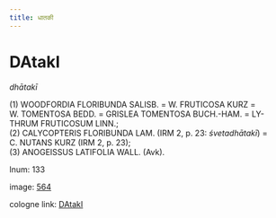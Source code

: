 ```yaml
---
title: धातकी
---
```


# DAtakI

<i>dhātakī</i>  <div n="P" />(1) <bot>WOODFORDIA FLORIBUNDA SALISB.</bot> = <bot>W. FRUTICOSA KURZ</bot> = <div n="lb" /><bot>W. TOMENTOSA BEDD.</bot> = <bot>GRISLEA TOMENTOSA BUCH.</bot>-<bot>HAM.</bot> = <bot>LY- <div n="lb" />THRUM FRUTICOSUM LINN.</bot>; <div n="P" />(2) <bot>CALYCOPTERIS FLORIBUNDA LAM.</bot> (IRM 2, p. 23: <i>śvetadhātakī</i>) = <div n="lb" /><bot>C. NUTANS KURZ</bot> (IRM 2, p. 23); <div n="P" />(3) <bot>ANOGEISSUS LATIFOLIA WALL.</bot> (Avk).

lnum: 133

image: [564](https://www.sanskrit-lexicon.uni-koeln.de/scans/csl-apidev/servepdf.php?dict=snp&page=564)

cologne link: [DAtakI](https://sanskrit-lexicon.uni-koeln.de/scans/csl-apidev/getword.php?dict=snp&key=DAtakI)

